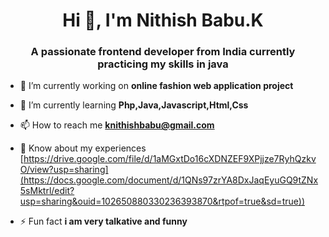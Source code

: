 <h1 align="center">Hi 👋, I'm Nithish Babu.K</h1>
<h3 align="center">A passionate frontend developer from India currently practicing my skills in java</h3>

- 🔭 I’m currently working on **online fashion web application project**

- 🌱 I’m currently learning **Php,Java,Javascript,Html,Css**

- 📫 How to reach me **knithishbabu@gmail.com**

- 📄 Know about my experiences [https://drive.google.com/file/d/1aMGxtDo16cXDNZEF9XPjjze7RyhQzkvO/view?usp=sharing](https://docs.google.com/document/d/1QNs97zrYA8DxJaqEyuGQ9tZNx5sMktrl/edit?usp=sharing&ouid=102650880330236393870&rtpof=true&sd=true))

- ⚡ Fun fact **i am very talkative and funny**

